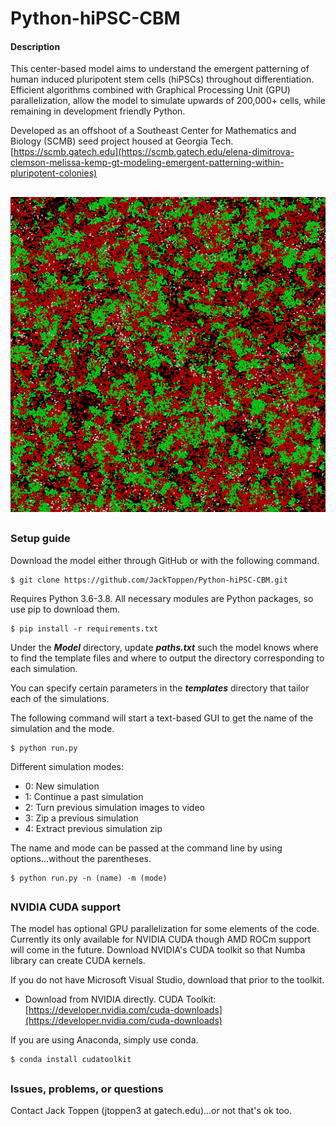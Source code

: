 # Python-hiPSC-CBM
#### Description
This center-based model aims to understand the emergent patterning of human induced pluripotent
 stem cells (hiPSCs) throughout differentiation. Efficient algorithms combined with Graphical
 Processing Unit (GPU) parallelization, allow the model to simulate upwards of 200,000+ cells,
 while remaining in development friendly Python.

Developed as an offshoot of a Southeast Center for Mathematics and Biology (SCMB) seed project
 housed at Georgia Tech. [https://scmb.gatech.edu](https://scmb.gatech.edu/elena-dimitrova-clemson-melissa-kemp-gt-modeling-emergent-patterning-within-pluripotent-colonies)

##

![image](images/front_page.png)

##

### Setup guide
Download the model either through GitHub or with the following command.
```
$ git clone https://github.com/JackToppen/Python-hiPSC-CBM.git
```
Requires Python 3.6-3.8. All necessary modules are Python packages, so use pip to download them.
```
$ pip install -r requirements.txt
```

Under the ***Model*** directory, update ***paths.txt*** such the model knows where to find the template
 files and where to output the directory corresponding to each simulation.

You can specify certain parameters in the ***templates*** directory that tailor each of the simulations. 

The following command will start a text-based GUI to get the name of the simulation and the mode.
```
$ python run.py
```
Different simulation modes:
- 0: New simulation
- 1: Continue a past simulation
- 2: Turn previous simulation images to video
- 3: Zip a previous simulation
- 4: Extract previous simulation zip


The name and mode can be passed at the command line by using options...without the parentheses.
```
$ python run.py -n (name) -m (mode)
```

##

### NVIDIA CUDA support
The model has optional GPU parallelization for some elements of the code. Currently its only
available for NVIDIA CUDA though AMD ROCm support will come in the future. Download NVIDIA's CUDA 
toolkit so that Numba library can create CUDA kernels.

If you do not have Microsoft Visual Studio, download that prior to the toolkit. 

- Download from NVIDIA directly.
CUDA Toolkit: [https://developer.nvidia.com/cuda-downloads](https://developer.nvidia.com/cuda-downloads)

If you are using Anaconda, simply use conda.
```
$ conda install cudatoolkit
```

##

### Issues, problems, or questions

Contact Jack Toppen (jtoppen3 at gatech.edu)...or not that's ok too.

##
